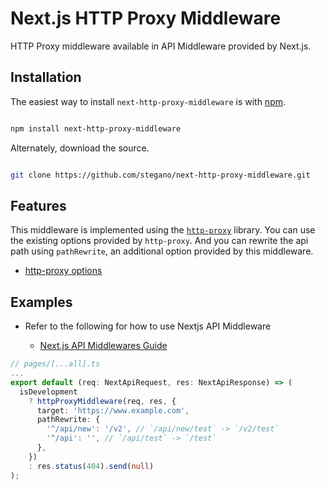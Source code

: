 # Next.js HTTP Proxy Middleware

HTTP Proxy middleware available in API Middleware provided by Next.js.

## Installation

The easiest way to install `next-http-proxy-middleware` is with [npm](https://www.npmjs.com/).

```bash

npm install next-http-proxy-middleware

```

Alternately, download the source.

```bash

git clone https://github.com/stegano/next-http-proxy-middleware.git

```

## Features

This middleware is implemented using the [`http-proxy`](https://www.npmjs.com/package/http-proxy) library. You can use the existing options provided by `http-proxy`. And you can rewrite the api path using `pathRewrite`, an additional option provided by this middleware.

- [http-proxy options](https://www.npmjs.com/package/http-proxy#options)

## Examples

- Refer to the following for how to use Nextjs API Middleware

  - [Next.js API Middlewares Guide](https://nextjs.org/docs/api-routes/api-middlewares)

```typescript
// pages/[...all].ts
...
export default (req: NextApiRequest, res: NextApiResponse) => (
  isDevelopment
    ? httpProxyMiddleware(req, res, {
      target: 'https://www.example.com',
      pathRewrite: {
        '^/api/new': '/v2', // `/api/new/test` -> `/v2/test`
        '^/api': '', // `/api/test` -> `/test`
      },
    })
    : res.status(404).send(null)
);
```
